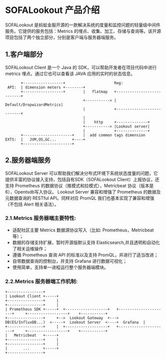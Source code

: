 # SOFALookout 产品介绍

SOFALookout 是蚂蚁金服开源的一款解决系统的度量和监控问题的轻量级中间件服务。它提供的服务包括：Metrics 的埋点、收集、加工、存储与查询等。该开源项目包括了两个独立部分，分别是客户端与服务器端服务。

## 1.客户端部分

SOFALookout Client 是一个 Java 的 SDK，可以帮助开发者在项目代码中进行 metrics 埋点。通过它也可以查看该 JAVA 应用的实时的状态信息。

```
       +------------------+                      Reg:
 API:  | dimension meters +--------+
       +------------------+        |   flatmap   +---------------------------+
                                   +-----------> |  Default/DropwizardMetrics|
                                   |             +---------------------------+
                                   |
                                   |    http     +--------------+
                                   +-----------> |Lookout server|
                                   |             +--------------+
       +----------------------+    |  add common tags dimension
EXTS:  |   JVM,OS,GC...       +----+
       +----------------------+

```

## 2.服务器端服务

SOFALookout Server 可以帮助我们解决分布式环境下系统状态度量的问题，它提供丰富的协议接入支持，包括自有SDK（SOFALookout Client）上报协议，还支持 Prometheus 的数据协议（推模式和拉模式），Metricbeat 协议（版本是6），Opentsdb写入协议。
Lookout Server 兼容和增强了 Prometheus 的数据及元数据查询的 RESTful API。同样对应 PromQL 我们也基本实现了兼容和增强（不包括 Alert 相关语法）。

### 2.1.Metrics 服务器端主要特性:

- 适配社区主要 Metrics 数据源协议写入（比如: Prometheus，Metricbeat等）；
- 数据的存储支持扩展，暂时开源版默认支持 Elasticsearch,并且透明和自动化了相关运维操作；
- 遵循 Prometheus 查询 API 的标准以及支持 PromQL，并进行了适当改进；
- 自带数据查询的控制台，并支持 Grafana 进行数据可视化；
- 使用简单，支持单一进程运行整个服务器端模块。

### 2.2.Metrics 服务器端工作机制:

```
+----------------+
| Lookout Client +-----+
+----------------+     |
+----------------+     |
| Prometheus SDK +-----+  +-------------------+   +----------------------+     +------------------+    +-----------+
+----------------+     +-->  Lookout Gateway  +--->  DB(ES/InfluxDB...)  <-----+  Lookout Server  <----+  Grafana  |
+----------------+     |  +-------------------+   +----------------------+     +------------------+    +-----------+
|   Metricbeat   +-----+
+----------------+     |
+----------------+     |
|       ...      +-----+
+----------------+
```
